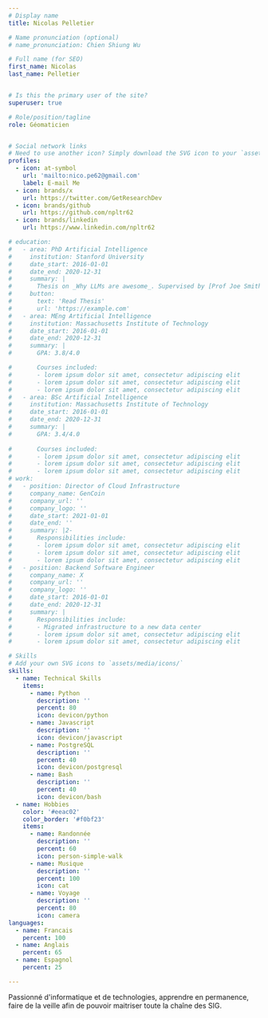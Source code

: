 ```yaml
---
# Display name
title: Nicolas Pelletier

# Name pronunciation (optional)
# name_pronunciation: Chien Shiung Wu

# Full name (for SEO)
first_name: Nicolas
last_name: Pelletier


# Is this the primary user of the site?
superuser: true

# Role/position/tagline
role: Géomaticien


# Social network links
# Need to use another icon? Simply download the SVG icon to your `assets/media/icons/` folder.
profiles:
  - icon: at-symbol
    url: 'mailto:nico.pe62@gmail.com'
    label: E-mail Me
  - icon: brands/x
    url: https://twitter.com/GetResearchDev
  - icon: brands/github
    url: https://github.com/npltr62
  - icon: brands/linkedin
    url: https://www.linkedin.com/npltr62

# education:
#   - area: PhD Artificial Intelligence
#     institution: Stanford University
#     date_start: 2016-01-01
#     date_end: 2020-12-31
#     summary: |
#       Thesis on _Why LLMs are awesome_. Supervised by [Prof Joe Smith](https://example.com). Presented papers at 5 IEEE conferences with the contributions being published in 2 Springer journals.
#     button:
#       text: 'Read Thesis'
#       url: 'https://example.com'
#   - area: MEng Artificial Intelligence
#     institution: Massachusetts Institute of Technology
#     date_start: 2016-01-01
#     date_end: 2020-12-31
#     summary: |
#       GPA: 3.8/4.0

#       Courses included:
#       - lorem ipsum dolor sit amet, consectetur adipiscing elit
#       - lorem ipsum dolor sit amet, consectetur adipiscing elit
#       - lorem ipsum dolor sit amet, consectetur adipiscing elit
#   - area: BSc Artificial Intelligence
#     institution: Massachusetts Institute of Technology
#     date_start: 2016-01-01
#     date_end: 2020-12-31
#     summary: |
#       GPA: 3.4/4.0
      
#       Courses included:
#       - lorem ipsum dolor sit amet, consectetur adipiscing elit
#       - lorem ipsum dolor sit amet, consectetur adipiscing elit
#       - lorem ipsum dolor sit amet, consectetur adipiscing elit
# work:
#   - position: Director of Cloud Infrastructure
#     company_name: GenCoin
#     company_url: ''
#     company_logo: ''
#     date_start: 2021-01-01
#     date_end: ''
#     summary: |2-
#       Responsibilities include:
#       - lorem ipsum dolor sit amet, consectetur adipiscing elit
#       - lorem ipsum dolor sit amet, consectetur adipiscing elit
#       - lorem ipsum dolor sit amet, consectetur adipiscing elit
#   - position: Backend Software Engineer
#     company_name: X
#     company_url: ''
#     company_logo: ''
#     date_start: 2016-01-01
#     date_end: 2020-12-31
#     summary: |
#       Responsibilities include:
#       - Migrated infrastructure to a new data center
#       - lorem ipsum dolor sit amet, consectetur adipiscing elit
#       - lorem ipsum dolor sit amet, consectetur adipiscing elit

# Skills
# Add your own SVG icons to `assets/media/icons/`
skills:
  - name: Technical Skills
    items:
      - name: Python
        description: ''
        percent: 80
        icon: devicon/python
      - name: Javascript
        description: ''
        icon: devicon/javascript
      - name: PostgreSQL
        description: ''
        percent: 40
        icon: devicon/postgresql
      - name: Bash
        description: ''
        percent: 40
        icon: devicon/bash      
  - name: Hobbies
    color: '#eeac02'
    color_border: '#f0bf23'
    items:
      - name: Randonnée
        description: ''
        percent: 60
        icon: person-simple-walk
      - name: Musique
        description: ''
        percent: 100
        icon: cat
      - name: Voyage
        description: ''
        percent: 80
        icon: camera
languages:
  - name: Francais
    percent: 100
  - name: Anglais
    percent: 65
  - name: Espagnol
    percent: 25

---
```

Passionné d'informatique et de technologies, apprendre en permanence, faire de la veille afin de pouvoir maitriser toute la chaîne des SIG.
